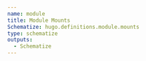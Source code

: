 ```yaml
---
name: module
title: Module Mounts
Schematize: hugo.definitions.module.mounts
type: schematize
outputs:
  - Schematize
---
```

